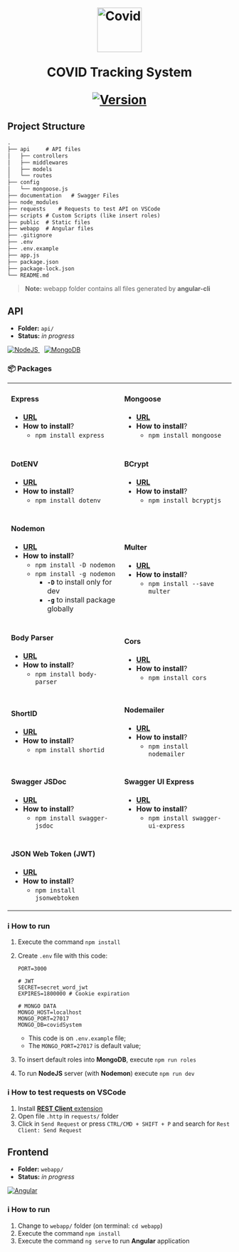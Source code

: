 <h1 align="center">
<a style="display:block;">
<img src="https://bit.ly/3bSHdAi" alt="Covid" width="100px">
</a>

COVID Tracking System

[![Version](https://img.shields.io/badge/Version-2.0-blue)](#)

</h1>


## Project Structure
```diff
.
├── api		# API files
│   ├── controllers
│   ├── middlewares
│   ├── models
│   └── routes
├── config
│   └── mongoose.js
├── documentation	# Swagger Files
├── node_modules
├── requests	# Requests to test API on VSCode
├── scripts	# Custom Scripts (like insert roles)
├── public	# Static files
├── webapp	# Angular files
├── .gitignore
├── .env
├── .env.example
├── app.js
├── package.json
├── package-lock.json
└── README.md
```

> **Note:** webapp folder contains all files generated by **angular-cli**

## API
+ **Folder:** `api/`
+ **Status:** *in progress*

<a href="http://nodejs.org" style="margin-right: 10px">
<img src="https://img.shields.io/badge/NodeJS-✓-blue" alt="NodeJS">
</a>
<a href="https://mongodb.com" style="margin-right: 10px">
<img src="https://img.shields.io/badge/MongoDB-✓-blue" alt="MongoDB">
</a>

### 📦️ Packages

<table>
<tr>
<td>

#### Express
+ **[URL](http://expressjs.com)**
+ **How to install**?
  + `npm install express`

</td>
<td>

#### Mongoose
+ **[URL](https://mongoosejs.com)**
+ **How to install**?
  + `npm install mongoose`

</td>
</tr>
<tr>
<td>

#### DotENV
+ **[URL](https://www.npmjs.com/package/dotenv)**
+ **How to install**?
  + `npm install dotenv`

</td>
<td>

#### BCrypt
+ **[URL](https://www.npmjs.com/package/bcryptjs)**
+ **How to install**?
  + `npm install bcryptjs`

</td>
</tr>
<tr>
<td>

#### Nodemon
+ **[URL](http://nodemon.io)**
+ **How to install**?
  + `npm install -D nodemon`
  + `npm install -g nodemon`
    + **`-D`** to install only for dev
    + **`-g`** to install package globally

</td>
<td>

#### Multer
+ **[URL](https://www.npmjs.com/package/multer)**
+ **How to install**?
  + `npm install --save multer`

</td>
</tr>
<tr>
<td>

#### Body Parser
+ **[URL](https://www.npmjs.com/package/body-parser)**
+ **How to install**?
  + `npm install body-parser`

</td>
<td>

#### Cors
+ **[URL](https://www.npmjs.com/package/cors)**
+ **How to install**?
  + `npm install cors`

</td>
</tr>
<tr>
<td>

#### ShortID
+ **[URL](https://www.npmjs.com/package/shortid)**
+ **How to install**?
  + `npm install shortid`

</td>
<td>

#### Nodemailer
+ **[URL](https://www.npmjs.com/package/nodemailer)**
+ **How to install**?
  + `npm install nodemailer`

</td>
</tr>
<tr>
</tr>
<tr>
<td>

#### Swagger JSDoc
+ **[URL](https://www.npmjs.com/package/swagger-jsdoc)**
+ **How to install**?
  + `npm install swagger-jsdoc`

</td>
<td>

#### Swagger UI Express
+ **[URL](https://www.npmjs.com/package/swagger-ui-express)**
+ **How to install**?
  + `npm install swagger-ui-express`

</td>
</tr>
<tr>
<td>

#### JSON Web Token (JWT)
+ **[URL](https://www.npmjs.com/package/jsonwebtoken)**
+ **How to install**?
  + `npm install jsonwebtoken`

</td>
</tr>
</table>


### ℹ️ How to run
1. Execute the command `npm install`
1. Create `.env` file with this code:
	```env
	PORT=3000

	# JWT
	SECRET=secret_word_jwt
	EXPIRES=1800000 # Cookie expiration

	# MONGO DATA
	MONGO_HOST=localhost
	MONGO_PORT=27017
	MONGO_DB=covidSystem
	```
	+ This code is on `.env.example` file;
	+ The `MONGO_PORT=27017` is default value;

2. To insert default roles into **MongoDB**, execute `npm run roles`
3. To run **NodeJS** server (with **Nodemon**) execute `npm run dev`

### ℹ️ How to test requests on VSCode
1. Install [**REST Client** extension](https://marketplace.visualstudio.com/items?itemName=humao.rest-client)
1. Open file `.http` in `requests/` folder
1. Click in `Send Request` or press `CTRL/CMD + SHIFT + P` and search for `Rest Client: Send Request`


## Frontend
+ **Folder:** `webapp/`
+ **Status:** *in progress*

<a href="https://angular.io">
<img src="https://img.shields.io/badge/Angular-✓-red" alt="Angular" />
</a>

### ℹ️ How to run
1. Change to `webapp/` folder (on terminal: `cd webapp`)
1. Execute the command `npm install`
1. Execute the command `ng serve` to run **Angular** application
